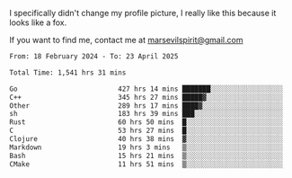 I specifically didn't change my profile picture, I really like this because it looks like a fox.

If you want to find me, contact me at marsevilspirit@gmail.com

<!--START_SECTION:waka-->

```txt
From: 18 February 2024 - To: 23 April 2025

Total Time: 1,541 hrs 31 mins

Go                         427 hrs 14 mins ███████░░░░░░░░░░░░░░░░░░   27.72 %
C++                        345 hrs 27 mins █████▓░░░░░░░░░░░░░░░░░░░   22.41 %
Other                      289 hrs 17 mins ████▓░░░░░░░░░░░░░░░░░░░░   18.77 %
sh                         183 hrs 39 mins ███░░░░░░░░░░░░░░░░░░░░░░   11.91 %
Rust                       60 hrs 50 mins  █░░░░░░░░░░░░░░░░░░░░░░░░   03.95 %
C                          53 hrs 27 mins  █░░░░░░░░░░░░░░░░░░░░░░░░   03.47 %
Clojure                    40 hrs 38 mins  ▓░░░░░░░░░░░░░░░░░░░░░░░░   02.64 %
Markdown                   19 hrs 3 mins   ▒░░░░░░░░░░░░░░░░░░░░░░░░   01.24 %
Bash                       15 hrs 21 mins  ▒░░░░░░░░░░░░░░░░░░░░░░░░   01.00 %
CMake                      11 hrs 51 mins  ▒░░░░░░░░░░░░░░░░░░░░░░░░   00.77 %
```

<!--END_SECTION:waka-->
